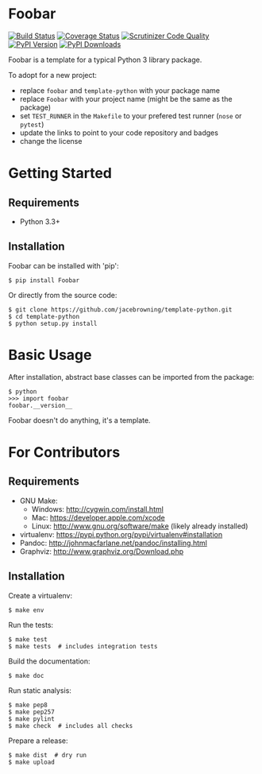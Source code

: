 Foobar
======

[![Build Status](http://img.shields.io/travis/jacebrowning/template-python/master.svg)](https://travis-ci.org/jacebrowning/template-python)
[![Coverage Status](http://img.shields.io/coveralls/jacebrowning/template-python/master.svg)](https://coveralls.io/r/jacebrowning/template-python)
[![Scrutinizer Code Quality](http://img.shields.io/scrutinizer/g/jacebrowning/template-python.svg)](https://scrutinizer-ci.com/g/jacebrowning/template-python/?branch=master)
[![PyPI Version](http://img.shields.io/pypi/v/foobar.svg)](https://pypi.python.org/pypi/foobar)
[![PyPI Downloads](http://img.shields.io/pypi/dm/foobar.svg)](https://pypi.python.org/pypi/foobar)

Foobar is a template for a typical Python 3 library package.

To adopt for a new project:

* replace `foobar` and `template-python` with your package name
* replace `Foobar` with your project name (might be the same as the package)
* set `TEST_RUNNER` in the `Makefile` to your prefered test runner (`nose` or `pytest`)
* update the links to point to your code repository and badges
* change the license



Getting Started
===============

Requirements
------------

* Python 3.3+


Installation
------------

Foobar can be installed with 'pip':

    $ pip install Foobar

Or directly from the source code:

    $ git clone https://github.com/jacebrowning/template-python.git
    $ cd template-python
    $ python setup.py install



Basic Usage
===========

After installation, abstract base classes can be imported from the package:

    $ python
    >>> import foobar
    foobar.__version__

Foobar doesn't do anything, it's a template.



For Contributors
================

Requirements
------------

* GNU Make:
    * Windows: http://cygwin.com/install.html
    * Mac: https://developer.apple.com/xcode
    * Linux: http://www.gnu.org/software/make (likely already installed)
* virtualenv: https://pypi.python.org/pypi/virtualenv#installation
* Pandoc: http://johnmacfarlane.net/pandoc/installing.html
* Graphviz: http://www.graphviz.org/Download.php


Installation
------------

Create a virtualenv:

    $ make env

Run the tests:

    $ make test
    $ make tests  # includes integration tests

Build the documentation:

    $ make doc

Run static analysis:

    $ make pep8
    $ make pep257
    $ make pylint
    $ make check  # includes all checks

Prepare a release:

    $ make dist  # dry run
    $ make upload
